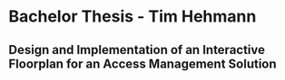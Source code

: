 # Bachelor Thesis - Tim Hehmann
## Design and Implementation of an Interactive Floorplan for an Access Management Solution
